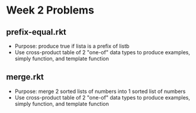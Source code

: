 # Week 2 Problems
## prefix-equal.rkt
- Purpose: produce true if lista is a prefix of listb
- Use cross-product table of 2 "one-of" data types to produce examples, simply function, and template function

## merge.rkt
- Purpose: merge 2 sorted lists of numbers into 1 sorted list of numbers
- Use cross-product table of 2 "one-of" data types to produce examples, simply function, and template function
